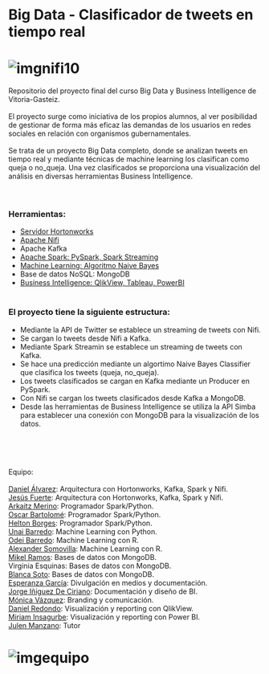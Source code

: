 # Big Data - Clasificador de tweets en tiempo real
# ![imgnifi10](https://github.com/GasteizTeEscucha/proyecto-final/blob/master/img/Diagram0.png)
Repositorio del proyecto final del curso Big Data y Business Intelligence de Vitoria-Gasteiz.
</br></br>
El proyecto surge como iniciativa de los propios alumnos, al ver posibilidad de gestionar de forma más eficaz las demandas de los usuarios en redes sociales en relación con organismos gubernamentales.
</br></br>
Se trata de un proyecto Big Data completo, donde se analizan tweets en tiempo real y mediante técnicas de machine learning los clasifican como queja o no_queja. Una vez clasificados se proporciona una visualización del análisis en diversas herramientas Business Intelligence. 
</br></br></br>
### Herramientas:
* [Servidor Hortonworks](https://github.com/GasteizTeEscucha/proyecto-final/tree/master/Arquitectura%20HDP2.5_Kafka_Spark_MongoDB)
* [Apache Nifi](https://github.com/GasteizTeEscucha/proyecto-final/tree/master/NiFi)
* Apache Kafka
* [Apache Spark: PySpark, Spark Streaming](https://github.com/GasteizTeEscucha/proyecto-final/tree/master/Spark)
* [Machine Learning: Algoritmo Naive Bayes](https://github.com/GasteizTeEscucha/proyecto-final/tree/master/Machine_Learning)
* Base de datos NoSQL: MongoDB
* [Business Intelligence: QlikView, Tableau, PowerBI](https://github.com/GasteizTeEscucha/proyecto-final/tree/master/Business%20Intelligence)
</br></br>
### El proyecto tiene la siguiente estructura:
* Mediante la API de Twitter se establece un streaming de tweets con Nifi.
* Se cargan lo tweets desde Nifi a Kafka.
* Mediante Spark Streamin se establece un streaming de tweets con Kafka.
* Se hace una predicción mediante un algortimo Naive Bayes Classifier que clasifica los tweets (queja, no_queja).
* Los tweets clasificados se cargan en Kafka mediante un Producer en PySpark.
* Con Nifi se cargan los tweets clasificados desde Kafka a MongoDB.
* Desde las herramientas de Business Intelligence se utiliza la API Simba para establecer una conexión con MongoDB para la visualización   de los datos.

</br></br>
</br>

Equipo:
</br></br>
[Daniel Álvarez](https://www.linkedin.com/in/danielalvarezlopez/): Arquitectura con Hortonworks, Kafka, Spark y Nifi.</br>
[Jesús Fuerte](https://www.linkedin.com/in/jesus-fuerte-fernandez/): Arquitectura con Hortonworks, Kafka, Spark y Nifi.</br>
[Arkaitz Merino](https://www.linkedin.com/in/arkaitz-merino/): Programador Spark/Python.</br>
[Oscar Bartolomé](https://www.linkedin.com/in/obartolomep/): Programador Spark/Python.</br>
[Helton Borges](https://www.linkedin.com/in/heltonborges/): Programador Spark/Python.</br>
[Unai Barredo](https://www.linkedin.com/in/ubarredo/): Machine Learning con Python.</br>
[Odei Barredo](https://www.linkedin.com/in/odeibarredo/): Machine Learning con R.</br>
[Alexander Somovilla](https://www.linkedin.com/in/alexsomovilla/): Machine Learning con R.</br>
[Mikel Ramos](https://www.linkedin.com/in/mikel-ramos-6b5805107/): Bases de datos con MongoDB.</br>
Virginia Esquinas: Bases de datos con MongoDB.</br>
[Blanca Soto](https://www.linkedin.com/in/blanca-soto-salvador-a25b35134/): Bases de datos con MongoDB.</br>
[Esperanza García](https://www.linkedin.com/in/esperanza-garcia-moreno/): Divulgación en medios y documentación.</br>
[Jorge Iñiguez De Ciriano](https://www.linkedin.com/in/jorgeiniguez/): Documentación y diseño de BI.</br>
[Mónica Vázquez](https://www.linkedin.com/in/monicavazquezmu%C3%B1oz/): Branding y comunicación.</br> 
[Daniel Redondo](https://www.linkedin.com/in/daniel-redondo-iglesias/): Visualización y reporting con QlikView.</br>
[Miriam Insagurbe](https://www.linkedin.com/in/miriam-insagurbe-davies/): Visualización y reporting con Power BI. </br>
[Julen Manzano](https://www.linkedin.com/in/julenmanzano/): Tutor
# ![imgequipo](https://github.com/GasteizTeEscucha/proyecto-final/blob/master/img/fotoequipo.jpg)
